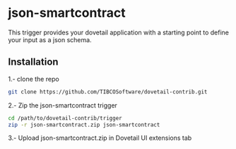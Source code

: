 # json-smartcontract
This trigger provides your dovetail application with a starting point to define your input as a json schema.

## Installation

1.- clone the repo

```bash
git clone https://github.com/TIBCOSoftware/dovetail-contrib.git
```

2.- Zip the json-smartcontract trigger

```bash
cd /path/to/dovetail-contrib/trigger
zip -r json-smartcontract.zip json-smartcontract
```

3.- Upload json-smartcontract.zip in Dovetail UI extensions tab

